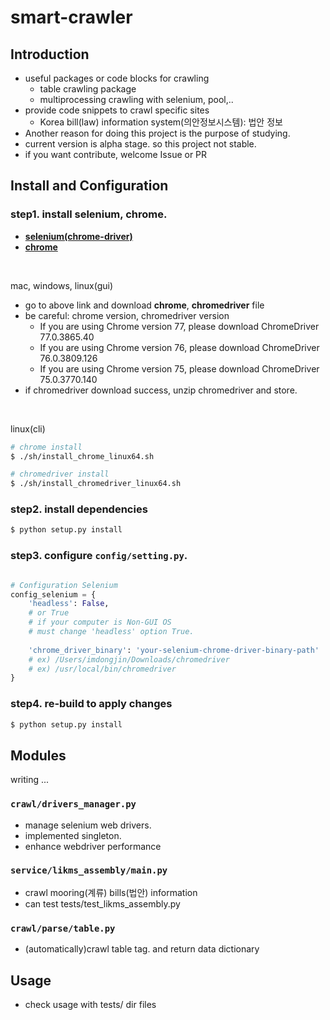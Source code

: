 # smart-crawler

## Introduction

- useful packages or code blocks for crawling
    - table crawling package
    - multiprocessing crawling with selenium, pool,..
- provide code snippets to crawl specific sites
    - Korea bill(law) information system(의안정보시스템): 법안 정보
- Another reason for doing this project is the purpose of studying.
- current version is alpha stage. so this project not stable. 
- if you want contribute, welcome Issue or PR 

## Install and Configuration

### **step1. install selenium, chrome.** 
 - [**selenium(chrome-driver)**](https://sites.google.com/a/chromium.org/chromedriver/home)
 - [**chrome**](https://www.google.com/intl/ko/chrome/)

<br>

mac, windows, linux(gui)
 - go to above link and download **chrome**, **chromedriver** file
 - be careful: chrome version, chromedriver version
    - If you are using Chrome version 77, please download ChromeDriver 77.0.3865.40
    - If you are using Chrome version 76, please download ChromeDriver 76.0.3809.126
    - If you are using Chrome version 75, please download ChromeDriver 75.0.3770.140  
 - if chromedriver download success, unzip chromedriver and store. 
 
 <br>
 
linux(cli)
 ```bash
# chrome install
$ ./sh/install_chrome_linux64.sh

# chromedriver install
$ ./sh/install_chromedriver_linux64.sh
```
### **step2. install dependencies**
```bash
$ python setup.py install
```

### **step3. configure `config/setting.py`.** 
```python

# Configuration Selenium
config_selenium = {
    'headless': False, 
    # or True
    # if your computer is Non-GUI OS 
    # must change 'headless' option True. 
    
    'chrome_driver_binary': 'your-selenium-chrome-driver-binary-path'
    # ex) /Users/imdongjin/Downloads/chromedriver
    # ex) /usr/local/bin/chromedriver
}
```

### **step4. re-build to apply changes**

```bash
$ python setup.py install
```

## Modules

writing ... 

### `crawl/drivers_manager.py`

- manage selenium web drivers.
- implemented singleton.
- enhance webdriver performance 

### `service/likms_assembly/main.py`

- crawl mooring(계류) bills(법안) information
- can test tests/test_likms_assembly.py

### `crawl/parse/table.py`

- (automatically)crawl table tag. and return data dictionary

## Usage

- check usage with tests/ dir files
